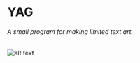 # YAG
###### *A small program for making limited text art.*

![alt text](https://i.imgur.com/QPYVlMU.gif)
